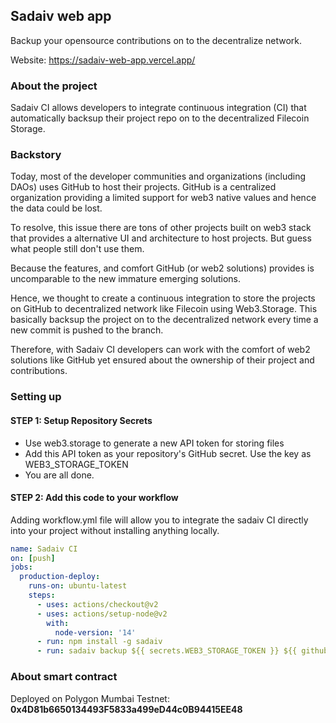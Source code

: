 ## Sadaiv web app

Backup your opensource contributions on to the decentralize network.

Website: https://sadaiv-web-app.vercel.app/

### About the project

Sadaiv CI allows developers to integrate continuous integration (CI) that automatically backsup their project repo on to the decentralized Filecoin Storage.

### Backstory 

Today, most of the developer communities and organizations (including DAOs) uses GitHub to host their projects. GitHub is a centralized organization providing a limited support for web3 native values and hence the data could be lost.

To resolve, this issue there are tons of other projects built on web3 stack that provides a alternative UI and architecture to host projects. But guess what people still don't use them.

Because the features, and comfort GitHub (or web2 solutions) provides is uncomparable to the new immature emerging solutions. 

Hence, we thought to create a continuous integration to store the projects on GitHub to decentralized network like Filecoin using Web3.Storage. This basically backsup the project on to the decentralized network every time a new commit is pushed to the branch. 

Therefore, with Sadaiv CI developers can work with the comfort of web2 solutions like GitHub yet ensured about the ownership of their project and contributions.

### Setting up

#### STEP 1: Setup Repository Secrets

- Use web3.storage to generate a new API token for storing files
- Add this API token as your repository's GitHub secret. Use the key as WEB3_STORAGE_TOKEN
- You are all done.

#### STEP 2: Add this code to your workflow
Adding workflow.yml file will allow you to integrate the sadaiv CI directly into your project without installing anything locally.
```yaml
name: Sadaiv CI
on: [push]
jobs:
  production-deploy:
    runs-on: ubuntu-latest
    steps:
      - uses: actions/checkout@v2
      - uses: actions/setup-node@v2
        with:
          node-version: '14'
      - run: npm install -g sadaiv
      - run: sadaiv backup ${{ secrets.WEB3_STORAGE_TOKEN }} ${{ github.repository_owner }} ${{ github.repository }} ${{ github.ref_name }} ${{ github.event.head_commit.committer.email }} ${{ github.event.head_commit.message }}
```

### About smart contract

Deployed on Polygon Mumbai Testnet: **0x4D81b6650134493F5833a499eD44c0B94415EE48**

